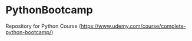 # PythonBootcamp
Repository for Python Course (https://www.udemy.com/course/complete-python-bootcamp/)

